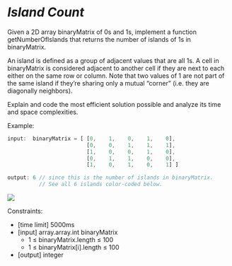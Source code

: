 # *Island Count*

Given a 2D array binaryMatrix of 0s and 1s, implement a
function getNumberOfIslands that returns the number of islands of 1s in
binaryMatrix.

An island is defined as a group of adjacent values that
are all 1s. A cell in binaryMatrix is considered adjacent to another
cell if they are next to each either on the same row or column. Note
that two values of 1 are not part of the same island if they’re sharing
only a mutual “corner” (i.e. they are diagonally neighbors).

Explain and code the most efficient solution possible and analyze its time and space complexities.

Example:

```js
input:  binaryMatrix = [ [0,    1,    0,    1,    0],
                         [0,    0,    1,    1,    1],
                         [1,    0,    0,    1,    0],
                         [0,    1,    1,    0,    0],
                         [1,    0,    1,    0,    1] ]

output: 6 // since this is the number of islands in binaryMatrix.
          // See all 6 islands color-coded below.
```

[![](https://camo.githubusercontent.com/45a7719af2dc8f9d53d5acce687af0fa071dd285992b738f5455a6c9c45ceae6/68747470733a2f2f7777772e7072616d702e636f6d2f696d672f636f6e74656e742f696d6730392e706e67)](https://camo.githubusercontent.com/45a7719af2dc8f9d53d5acce687af0fa071dd285992b738f5455a6c9c45ceae6/68747470733a2f2f7777772e7072616d702e636f6d2f696d672f636f6e74656e742f696d6730392e706e67)

Constraints:

* [time limit] 5000ms
* [input] array.array.int binaryMatrix
  * 1 ≤ binaryMatrix.length ≤ 100
  * 1 ≤ binaryMatrix[i].length ≤ 100
* [output] integer
